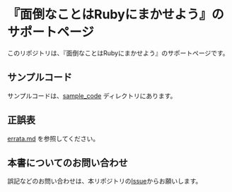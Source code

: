 『面倒なことはRubyにまかせよう』のサポートページ
================================================

このリポジトリは、『面倒なことはRubyにまかせよう』のサポートページです。

## サンプルコード

サンプルコードは、[sample_code](https://github.com/pupepa/let-ruby-do-the-tedious-work-support/sample_code) ディレクトリにあります。

## 正誤表

[errata.md](https://github.com/pupepa/let-ruby-do-the-tedious-work-support/documents/errata.md) を参照してください。

## 本書についてのお問い合わせ

誤記などのお問い合わせは、本リポジトリの[Issue](https://github.com/pupepa/let-ruby-do-the-tedious-work-support/issues)からお願いします。
